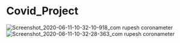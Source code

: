 # Covid_Project

![Screenshot_2020-06-11-10-32-10-918_com rupesh coronameter](https://user-images.githubusercontent.com/91548461/201172543-2bd08f68-8eda-4896-a8ab-514a8b4551ee.jpg)
![Screenshot_2020-06-11-10-32-28-363_com rupesh coronameter](https://user-images.githubusercontent.com/91548461/201172558-42786929-36ee-44dd-ae99-28f4bc7e868d.jpg)
